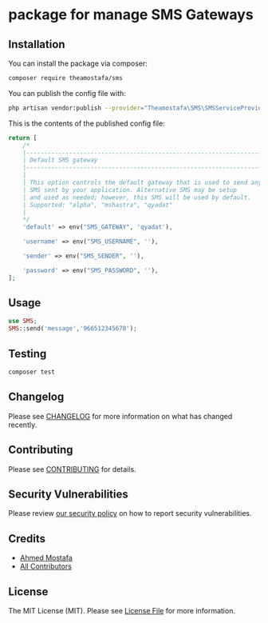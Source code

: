 # package for manage SMS Gateways

## Installation

You can install the package via composer:

```bash
composer require theamostafa/sms
```

You can publish the config file with:

```bash
php artisan vendor:publish --provider="Theamostafa\SMS\SMSServiceProvider" --tag="config"
```

This is the contents of the published config file:

```php
return [
    /*
    |--------------------------------------------------------------------------
    | Default SMS gateway
    |--------------------------------------------------------------------------
    |
    | This option controls the default gateway that is used to send any sms
    | SMS sent by your application. Alternative SMS may be setup
    | and used as needed; however, this SMS will be used by default.
    | Supported: "alpha", "mshastra", "qyadat"
    |
    */
    'default' => env("SMS_GATEWAY", 'qyadat'),

    'username' => env("SMS_USERNAME", ''),

    'sender' => env("SMS_SENDER", ''),

    'password' => env("SMS_PASSWORD", ''),
];
```

## Usage

``` php
use SMS;
SMS::send('message','966512345678');

```

## Testing

``` bash
composer test
```

## Changelog

Please see [CHANGELOG](CHANGELOG.md) for more information on what has changed recently.

## Contributing

Please see [CONTRIBUTING](.github/CONTRIBUTING.md) for details.

## Security Vulnerabilities

Please review [our security policy](../../security/policy) on how to report security vulnerabilities.

## Credits

- [Ahmed Mostafa](https://github.com/AhmedMostafa)
- [All Contributors](../../contributors)

## License

The MIT License (MIT). Please see [License File](LICENSE.md) for more information.
